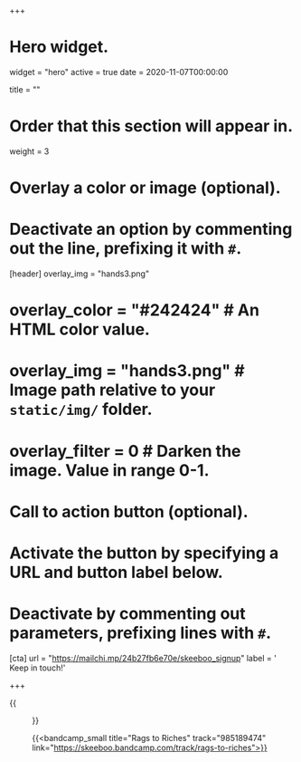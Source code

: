 +++
# Hero widget.
widget = "hero"
active = true
date = 2020-11-07T00:00:00

title = ""

# Order that this section will appear in.
weight = 3

# Overlay a color or image (optional).
#   Deactivate an option by commenting out the line, prefixing it with `#`.
[header]
overlay_img = "hands3.png"
#  overlay_color = "#242424"  # An HTML color value.
#  overlay_img = "hands3.png"  # Image path relative to your `static/img/` folder.
#  overlay_filter = 0  # Darken the image. Value in range 0-1.

# Call to action button (optional).
#   Activate the button by specifying a URL and button label below.
#   Deactivate by commenting out parameters, prefixing lines with `#`.

[cta]
url = "https://mailchi.mp/24b27fb6e70e/skeeboo_signup"
label = '<i class="fas fa-envelope"></i> Keep in touch!'

+++


{{<figure src="/img/covers/RagsToRiches.jpg" width="320" link="https://distrokid.com/hyperfollow/skeeboo/rags-to-riches" target="_blank">}}

{{<bandcamp_small title="Rags to Riches" track="985189474" link="https://skeeboo.bandcamp.com/track/rags-to-riches">}}
